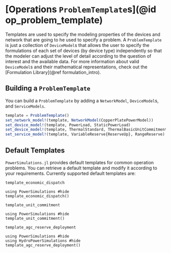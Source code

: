 # [Operations `ProblemTemplate`s](@id op_problem_template)

Templates are used to specify the modeling properties of the devices and network that are going to he used to specify a problem.
A `ProblemTemplate` is just a collection of `DeviceModel`s that allows the user to specify the formulations
of each set of devices (by device type) independently so that the modeler can adjust the level of detail according to the question of interest and the available data.
For more information about valid `DeviceModel`s and their mathematical representations, check out the [Formulation Library](@ref formulation_intro).

## Building a `ProblemTemplate`

You can build a `ProblemTemplate` by adding a `NetworkModel`, `DeviceModel`s, and `ServiceModels`.

```julia
template = ProblemTemplate()
set_network_model!(template, NetworkModel(CopperPlatePowerModel))
set_device_model!(template, PowerLoad, StaticPowerLoad)
set_device_model!(template, ThermalStandard, ThermalBasicUnitCommitment)
set_service_model!(template, VariableReserve{ReserveUp}, RangeReserve)
```

## Default Templates

`PowerSimulations.jl` provides default templates for common operation problems. You can retrieve a default template and modify it according
to your requirements. Currently supported default templates are:

```@docs
template_economic_dispatch
```

```@example
using PowerSimulations #hide
template_economic_dispatch()
```

```@docs
template_unit_commitment
```

```@example
using PowerSimulations #hide
template_unit_commitment()
```

```@docs
template_agc_reserve_deployment
```

```@example
using PowerSimulations #hide
using HydroPowerSimulations #hide
template_agc_reserve_deployment()
```
